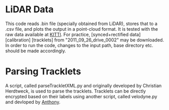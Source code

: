 # LiDAR Data
This code reads .bin file (specially obtained from LiDAR), stores that to a .csv file, and plots the output in a point-cloud format.
It is tested with the raw data available at [KITTI](http://www.cvlibs.net/datasets/kitti/raw_data.php).
For practice, [synced+rectified data] [calibration] [tracklets] from "2011_09_26_drive_0002" may be downloaded. In order to run the code, changes to the input path, base directory etc. should be made accordingly.

# Parsing Tracklets
A script, called parseTrackletXML.py and originally developed by Christian Herdtweck, is used to parse the tracklets.
Tracklets can be directly encrypted based on their labels using another script, called velodyne.py and devloped by [Anthony](https://github.com/anthonyn2121).
